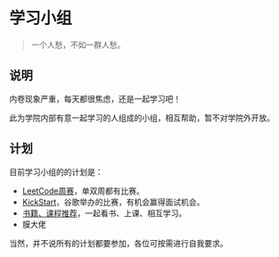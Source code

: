# 学习小组

> 一个人愁，不如一群人愁。

## 说明

内卷现象严重，每天都很焦虑，还是一起学习吧！

此为学院内部有意一起学习的人组成的小组，相互帮助，暂不对学院外开放。

## 计划

目前学习小组的的计划是：

* [LeetCode周赛](https://leetcode.com/contest/)，单双周都有比赛。
* [KickStart](https://codingcompetitions.withgoogle.com/kickstart)，谷歌举办的比赛，有机会赢得面试机会。
* [书籍、课程推荐](book-and-course.md)，一起看书、上课、相互学习。
* 膜大佬

当然，并不说所有的计划都要参加，各位可按需进行自我要求。

